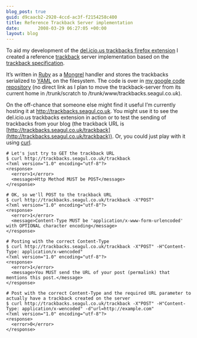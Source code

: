 ```yaml
---
blog_post: true
guid: d9caacb2-2920-4ccd-ac3f-f2154258c400
title: Reference Trackback Server implementation
date:       2008-03-29 06:27:05 +00:00
layout: blog
---
```


To aid my development of the [del.icio.us trackbacks firefox
extension](/blog/2008-03-04-version-0-2-of-the-del-icio-us-trackback-extension)
I created a reference
[trackback](http://en.wikipedia.org/wiki/Trackback) server
implementation based on the [trackback
specification](http://www.sixapart.com/pronet/docs/trackback_spec).

It’s written in [Ruby](http://www.ruby-lang.org) as a
[Mongrel](http://mongrel.rubyforge.org/) handler and stores the
trackbacks serialized to [YAML](http://en.wikipedia.org/wiki/YAML) on
the filesystem. The code is over in [my google code
repository](http://code.google.com/p/chrisroos/) (no direct link as I
plan to move the trackback-server from its current home in
/trunk/scratch to /trunk/www/trackbacks.seagul.co.uk).

On the off-chance that someone else might find it useful I’m currently
hosting it at <http://trackbacks.seagul.co.uk>. You might use it to see
the del.icio.us trackbacks extension in action or to test the sending of
trackbacks from your blog (the trackback URL is
[http://trackbacks.seagul.co.uk/trackback](http://trackbacks.seagul.co.uk/trackback)).
Or, you could just play with it using [curl](http://curl.haxx.se).

``` code
# Let's just try to GET the trackback URL
$ curl http://trackbacks.seagul.co.uk/trackback
<?xml version="1.0" encoding="utf-8"?>
<response>
  <error>1</error>
  <message>Http Method MUST be POST</message>
</response>

# OK, so we'll POST to the trackback URL
$ curl http://trackbacks.seagul.co.uk/trackback -X"POST"
<?xml version="1.0" encoding="utf-8"?>
<response>
  <error>1</error>
  <message>Content-Type MUST be 'application/x-www-form-urlencoded' with OPTIONAL character encoding</message>
</response>

# Posting with the correct Content-Type
$ curl http://trackbacks.seagul.co.uk/trackback -X"POST" -H"Content-Type: application/x-wencoded"
<?xml version="1.0" encoding="utf-8"?>
<response>
  <error>1</error>
  <message>You MUST send the URL of your post (permalink) that mentions this post.</message>
</response>

# Post with the correct Content-Type and the required URL parameter to actually have a trackback created on the server
$ curl http://trackbacks.seagul.co.uk/trackback -X"POST" -H"Content-Type: application/x-wencoded" -d"url=http://example.com"
<?xml version="1.0" encoding="utf-8"?>
<response>
  <error>0</error>
</response>
```

